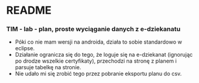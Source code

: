 # README #

### TIM - lab - plan, proste wyciąganie danych z e-dziekanatu ###

* Póki co nie mam wersji na androida, działa to sobie standardowo w eclipse.
* Działanie ogranicza się do tego, że loguje się na e-dziekanat (ignorując po drodze wszelkie certyfikaty), przechodzi na stronę z planem i parsuje tabelkę na stronie. 
* Nie udało mi się zrobić tego przez pobranie eksportu planu do csv.